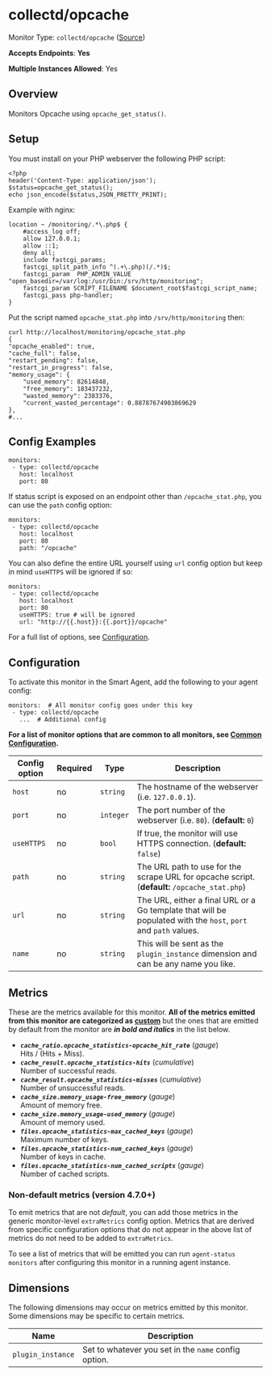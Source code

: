 <!--- GENERATED BY gomplate from scripts/docs/templates/monitor-page.md.tmpl --->

# collectd/opcache

Monitor Type: `collectd/opcache` ([Source](https://github.com/signalfx/signalfx-agent/tree/main/pkg/monitors/collectd/opcache))

**Accepts Endpoints**: **Yes**

**Multiple Instances Allowed**: Yes

## Overview

Monitors Opcache using `opcache_get_status()`.

<!--- SETUP --->
## Setup
You must install on your PHP webserver the following PHP script:

```
<?php
header('Content-Type: application/json');
$status=opcache_get_status();
echo json_encode($status,JSON_PRETTY_PRINT);
```

Example with nginx:

```
location ~ /monitoring/.*\.php$ {
    #access_log off;
    allow 127.0.0.1;
    allow ::1;
    deny all;
    include fastcgi_params;
    fastcgi_split_path_info ^(.+\.php)(/.*)$;
    fastcgi_param  PHP_ADMIN_VALUE "open_basedir=/var/log:/usr/bin:/srv/http/monitoring";
    fastcgi_param SCRIPT_FILENAME $document_root$fastcgi_script_name;
    fastcgi_pass php-handler;
}
```

Put the script named `opcache_stat.php` into `/srv/http/monitoring` then:

```
curl http://localhost/monitoring/opcache_stat.php
{
"opcache_enabled": true,
"cache_full": false,
"restart_pending": false,
"restart_in_progress": false,
"memory_usage": {
    "used_memory": 82614848,
    "free_memory": 183437232,
    "wasted_memory": 2383376,
    "current_wasted_percentage": 0.88787674903869629
},
#...
```


<!--- SETUP --->
## Config Examples

```
monitors:
 - type: collectd/opcache
   host: localhost
   port: 80
```

If status script is exposed on an endpoint other than `/opcache_stat.php`,
you can use the `path` config option:

```
monitors:
 - type: collectd/opcache
   host: localhost
   port: 80
   path: "/opcache"
```

You can also define the entire URL yourself using `url` config
option but keep in mind `useHTTPS` will be ignored if so:

```
monitors:
 - type: collectd/opcache
   host: localhost
   port: 80
   useHTTPS: true # will be ignored
   url: "http://{{.host}}:{{.port}}/opcache"
```

For a full list of options, see [Configuration](#configuration).


## Configuration

To activate this monitor in the Smart Agent, add the following to your
agent config:

```
monitors:  # All monitor config goes under this key
 - type: collectd/opcache
   ...  # Additional config
```

**For a list of monitor options that are common to all monitors, see [Common
Configuration](../monitor-config.md#common-configuration).**


| Config option | Required | Type | Description |
| --- | --- | --- | --- |
| `host` | no | `string` | The hostname of the webserver (i.e. `127.0.0.1`). |
| `port` | no | `integer` | The port number of the webserver (i.e. `80`). (**default:** `0`) |
| `useHTTPS` | no | `bool` | If true, the monitor will use HTTPS connection. (**default:** `false`) |
| `path` | no | `string` | The URL path to use for the scrape URL for opcache script. (**default:** `/opcache_stat.php`) |
| `url` | no | `string` | The URL, either a final URL or a Go template that will be populated with the `host`, `port` and `path` values. |
| `name` | no | `string` | This will be sent as the `plugin_instance` dimension and can be any name you like. |


## Metrics

These are the metrics available for this monitor.
**All of the metrics emitted from this monitor are categorized as
[custom](https://docs.splunk.com/observability/admin/subscription-usage/monitor-imm-billing-usage.html#about-custom-bundled-and-high-resolution-metrics)**
but the ones that are emitted by default from the monitor are ***in bold and italics*** in the list below.



 - ***`cache_ratio.opcache_statistics-opcache_hit_rate`*** (*gauge*)<br>    Hits / (Hits + Miss).
 - ***`cache_result.opcache_statistics-hits`*** (*cumulative*)<br>    Number of successful reads.
 - ***`cache_result.opcache_statistics-misses`*** (*cumulative*)<br>    Number of unsuccessful reads.
 - ***`cache_size.memory_usage-free_memory`*** (*gauge*)<br>    Amount of memory free.
 - ***`cache_size.memory_usage-used_memory`*** (*gauge*)<br>    Amount of memory used.
 - ***`files.opcache_statistics-max_cached_keys`*** (*gauge*)<br>    Maximum number of keys.
 - ***`files.opcache_statistics-num_cached_keys`*** (*gauge*)<br>    Number of keys in cache.
 - ***`files.opcache_statistics-num_cached_scripts`*** (*gauge*)<br>    Number of cached scripts.

### Non-default metrics (version 4.7.0+)

To emit metrics that are not _default_, you can add those metrics in the
generic monitor-level `extraMetrics` config option.  Metrics that are derived
from specific configuration options that do not appear in the above list of
metrics do not need to be added to `extraMetrics`.

To see a list of metrics that will be emitted you can run `agent-status
monitors` after configuring this monitor in a running agent instance.

## Dimensions

The following dimensions may occur on metrics emitted by this monitor.  Some
dimensions may be specific to certain metrics.

| Name | Description |
| ---  | ---         |
| `plugin_instance` | Set to whatever you set in the `name` config option. |



